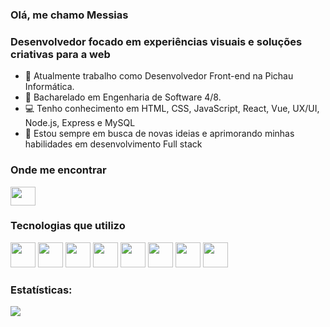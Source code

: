 ### Olá, me chamo Messias 
### Desenvolvedor focado em experiências visuais e soluções criativas para a web

- 🔭 Atualmente trabalho como Desenvolvedor Front-end na Pichau Informática.
- 🌱 Bacharelado em Engenharia de Software 4/8.
- 💻 Tenho conhecimento em HTML, CSS, JavaScript, React, Vue, UX/UI, Node.js, Express e MySQL
- 🚀 Estou sempre em busca de novas ideias e aprimorando minhas habilidades em desenvolvimento Full stack

### Onde me encontrar

<a href='https://www.linkedin.com/in/messiaspichaujr/' target='_blank'> <img src="https://cdn.jsdelivr.net/gh/devicons/devicon/icons/linkedin/linkedin-original.svg" height="30" width="40" /> </a>

### Tecnologias que utilizo

<p align='left'> <img src="https://cdn.jsdelivr.net/gh/devicons/devicon/icons/html5/html5-original.svg" width="40" height="40" /> <img src="https://cdn.jsdelivr.net/gh/devicons/devicon/icons/css3/css3-original.svg" width="40" height="40" /> <img src="https://cdn.jsdelivr.net/gh/devicons/devicon/icons/javascript/javascript-original.svg" width="40" height="40" /> <img src="https://cdn.jsdelivr.net/gh/devicons/devicon/icons/react/react-original.svg" width="40" height="40" /> <img src="https://cdn.jsdelivr.net/gh/devicons/devicon/icons/vuejs/vuejs-original.svg" width="40" height="40" /> <img src="https://cdn.jsdelivr.net/gh/devicons/devicon/icons/mysql/mysql-original.svg" width="40" height="40" /> <img src="https://cdn.jsdelivr.net/gh/devicons/devicon/icons/git/git-original.svg" width="40" height="40" /> <img src="https://cdn.jsdelivr.net/gh/devicons/devicon/icons/nodejs/nodejs-original.svg" width="40" height="40" /> </p>

###	Estatísticas:
<p> <img src='https://github-readme-stats.vercel.app/api?username=messiaspichaujr&show_icons=true&icon_color=bb2acf&text_color=daf7dc&theme=gruvbox'> </p>



